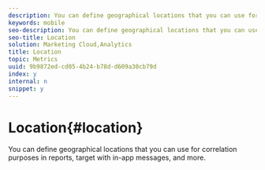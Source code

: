 ```yaml
---
description: You can define geographical locations that you can use for correlation purposes in reports, target with in-app messages, and more.
keywords: mobile
seo-description: You can define geographical locations that you can use for correlation purposes in reports, target with in-app messages, and more.
seo-title: Location
solution: Marketing Cloud,Analytics
title: Location
topic: Metrics
uuid: 9b9872ed-cd05-4b24-b78d-d609a30cb79d
index: y
internal: n
snippet: y
---
```


# Location{#location}

You can define geographical locations that you can use for correlation purposes in reports, target with in-app messages, and more.

